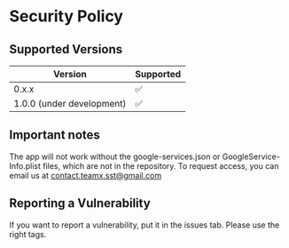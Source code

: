 # Security Policy

## Supported Versions



| Version | Supported          |
| ------- | ------------------ |
| 0.x.x   | :white_check_mark: |
| 1.0.0 (under development)   | :white_check_mark: |

## Important notes

The app will not work without the google-services.json or GoogleService-Info.plist files, which are not in the repository. To request access, you can email us at contact.teamx.sst@gmail.com

## Reporting a Vulnerability

If you want to report a vulnerability, put it in the issues tab. Please use the right tags.
